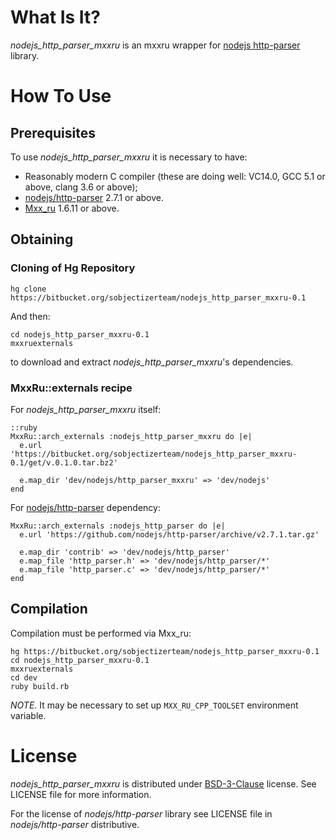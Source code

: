 # What Is It?
*nodejs_http_parser_mxxru* is an mxxru wrapper for
[nodejs http-parser](https://github.com/nodejs/http-parser) library.

# How To Use

## Prerequisites

To use *nodejs_http_parser_mxxru* it is necessary to have:

* Reasonably modern C compiler (these are doing well: VC14.0, GCC 5.1 or above, clang 3.6 or above);
* [nodejs/http-parser](https://github.com/nodejs/http-parser) 2.7.1 or above.
* [Mxx_ru](https://sourceforge.net/projects/mxxru/) 1.6.11 or above.

## Obtaining

### Cloning of Hg Repository

```
hg clone https://bitbucket.org/sobjectizerteam/nodejs_http_parser_mxxru-0.1
```

And then:
```
cd nodejs_http_parser_mxxru-0.1
mxxruexternals
```
to download and extract *nodejs_http_parser_mxxru*'s dependencies.

### MxxRu::externals recipe

For *nodejs_http_parser_mxxru* itself:
~~~~~
::ruby
MxxRu::arch_externals :nodejs_http_parser_mxxru do |e|
  e.url 'https://bitbucket.org/sobjectizerteam/nodejs_http_parser_mxxru-0.1/get/v.0.1.0.tar.bz2'

  e.map_dir 'dev/nodejs/http_parser_mxxru' => 'dev/nodejs'
end
~~~~~

For [nodejs/http-parser](https://github.com/nodejs/http-parser) dependency:
~~~~~
MxxRu::arch_externals :nodejs_http_parser do |e|
  e.url 'https://github.com/nodejs/http-parser/archive/v2.7.1.tar.gz'

  e.map_dir 'contrib' => 'dev/nodejs/http_parser'
  e.map_file 'http_parser.h' => 'dev/nodejs/http_parser/*'
  e.map_file 'http_parser.c' => 'dev/nodejs/http_parser/*'
end
~~~~~

## Compilation

Compilation must be performed via Mxx_ru:
```
hg https://bitbucket.org/sobjectizerteam/nodejs_http_parser_mxxru-0.1
cd nodejs_http_parser_mxxru-0.1
mxxruexternals
cd dev
ruby build.rb
```
*NOTE.* It may be necessary to set up `MXX_RU_CPP_TOOLSET` environment variable.

# License

*nodejs_http_parser_mxxru* is distributed under
[BSD-3-Clause](http://spdx.org/licenses/BSD-3-Clause.html) license. See LICENSE
file for more information.

For the license of *nodejs/http-parser* library see LICENSE file in *nodejs/http-parser* distributive.
